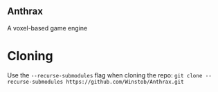 ## Anthrax
A voxel-based game engine

# Cloning
Use the `--recurse-submodules` flag when cloning the repo:
```git clone --recurse-submodules https://github.com/Winstob/Anthrax.git```
